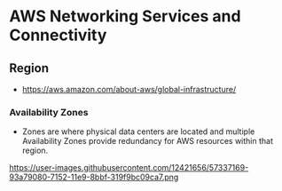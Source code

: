 # AWS Networking Services and Connectivity

## Region

- https://aws.amazon.com/about-aws/global-infrastructure/

### Availability Zones
- Zones are where physical data centers are located and multiple Availability Zones provide redundancy for AWS resources within that region.

https://user-images.githubusercontent.com/12421656/57337169-93a79080-7152-11e9-8bbf-319f9bc09ca7.png

